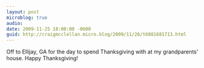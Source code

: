 ```yaml
---
layout: post
microblog: true
audio: 
date: 2009-11-25 18:00:00 -0600
guid: http://craigmcclellan.micro.blog/2009/11/26/t6081681713.html
---
```

Off to Ellijay, GA for the day to spend Thanksgiving with at my grandparents' house. Happy Thanksgiving!
